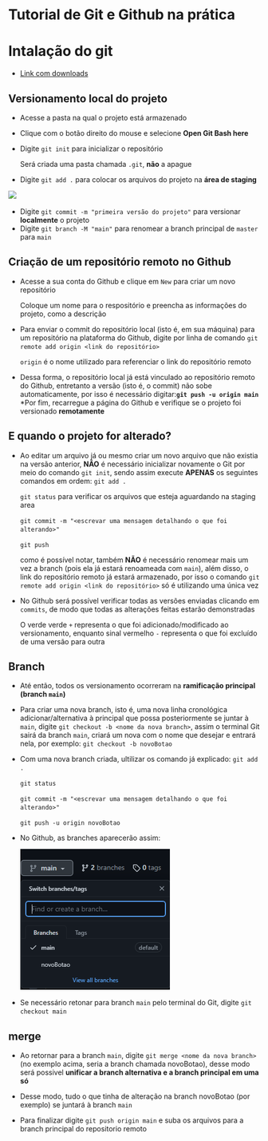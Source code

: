 # Tutorial de Git e Github na prática

# Intalação do git
* [Link com downloads](https://git-scm.com/downloads)

## Versionamento local do projeto 
* Acesse a pasta na qual o projeto está armazenado
* Clique com o botão direito do mouse e selecione **Open Git Bash here**
* Digite `git init` para inicializar o repositório
  
  Será criada uma pasta chamada `.git`, **não** a apague
* Digite `git add .` para colocar os arquivos do projeto na **área de staging**
<img src="https://i1.wp.com/www.markus-gattol.name/misc/mm/si/content/git_git_add.png">

* Digite `git commit -m "primeira versão do projeto"` para versionar **localmente** o projeto
* Digite `git branch -M "main"` para renomear a branch principal de `master` para `main`
  
## Criação de um repositório remoto no Github
* Acesse a sua conta do Github e clique em `New` para criar um novo repositório

    Coloque um nome para o respositório e preencha as informações do projeto, como a descrição
* Para enviar o commit do repositório local (isto é, em sua máquina) para um repositório na
    plataforma do Github, digite por linha de comando `git remote add origin <link do repositório>`

    `origin` é o nome utilizado para referenciar o link do repositório remoto

* Dessa forma, o repositório local já está vinculado ao repositório remoto do Github, entretanto a versão (isto é, o commit) não sobe automaticamente, por isso é necessário digitar:**`git push -u origin main`**
*Por fim, recarregue a página do Github e verifique se o projeto foi versionado **remotamente**

## E quando o projeto for alterado?

* Ao editar um arquivo já ou mesmo criar um novo arquivo que não existia   na versão anterior, **NÃO** é necessário inicializar novamente o Git por meio do comando `git init`, sendo assim execute **APENAS** os seguintes comandos em ordem:
    `git add .`

    `git status` para verificar os arquivos que esteja aguardando na staging area

    `git commit -m "<escrevar uma mensagem detalhando o que foi alterando>"`

    `git push`

    como é possível notar, também **NÃO** é necessário renomear mais um vez a branch (pois ela já estará renoameada com `main`), além disso, o link do repositório remoto já estará armazenado, por isso o comando `git remote add origin <link do repositório>` só é utilizando uma única vez 

* No Github será possível verificar todas as versões enviadas clicando em `commits`, de modo que todas as alterações feitas estarão demonstradas

    O verde verde `+` representa o que foi adicionado/modificado ao versionamento, enquanto sinal vermelho `-` representa o que foi excluído de uma versão para outra


## Branch

* Até então, todos os versionamento ocorreram na **ramificação principal (branch `main`)**

* Para criar uma nova branch, isto é, uma nova linha cronológica adicionar/alternativa à principal que possa posteriormente se juntar à `main`, digite `git checkout -b <nome da nova branch>`, assim o terminal Git sairá da branch `main`, criará um nova com o nome que desejar e entrará nela, por exemplo: `git checkout -b novoBotao`

* Com uma nova branch criada, ultilizar os comando já explicado:
     `git add .`

    `git status` 

    `git commit -m "<escrevar uma mensagem detalhando o que foi alterando>"`

    `git push -u origin novoBotao`

* No Github, as branches aparecerão assim:

    <img src="img/imgBranch.PNG">

* Se necessário retonar para branch `main` pelo terminal do Git, digite `git checkout main`

## merge

* Ao retornar para a branch `main`, digite `git merge <nome da nova branch>` (no exemplo acima, seria a branch chamada novoBotao), desse modo será  possivel **unificar a branch alternativa e a branch principal em uma só**

* Desse modo, tudo o que tinha de alteração na branch novoBotao (por exemplo) se juntará à branch `main`

* Para finalizar digite `git push origin main` e suba os arquivos para a branch principal do repositorio remoto


